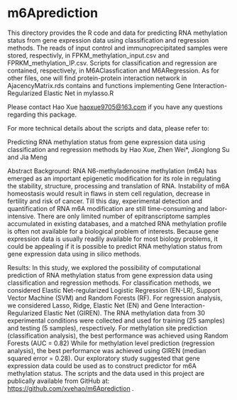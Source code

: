 # m6Aprediction
This directory provides the R code and data for predicting RNA methylation status from gene expression data using classification and regression methods. The reads of input control and immunoprecipitated samples were stored, respectivly, in FPKM_methylation_input.csv and FPRKM_methylation_IP.csv. Scripts for classification and regression are contained, respectively, in M6AClassfication and M6ARegression. As for other files, one will find protein-protein interaction network in AjacencyMatrix.rds contains and functions implementing Gene Interaction-Regularized Elastic Net in mylasso.R  

Please contact Hao Xue haoxue9705@163.com if you have any questions regarding this package.

For more technical details about the scripts and data, please refer to:

Predicting RNA methylation status from gene expression data using classification and regression methods by Hao Xue, Zhen Wei*, Jionglong Su and Jia Meng

Abstract Background: RNA N6-methyladenosine methylation (m6A) has emerged as an important epigenetic modification for its role in regulating the stability, structure, processing and translation of RNA. Instability of m6A homeostasis would result in flaws in stem cell regulation, decrease in fertility and risk of cancer. Till this day, experimental detection and quantification of RNA m6A modification are still time-consuming and labor-intensive. There are only limited number of epitranscriptome samples accumulated in existing databases, and a matched RNA methylation profile is often not available for a biological problem of interests. Because gene expression data is usually readily available for most biology problems, it could be appealing if it is possible to predict RNA methylation status from gene expression data using in silico methods. 

Results: In this study, we explored the possibility of computational prediction of RNA methylation status from gene expression data using classification and regression methods. For classification methods, we considered Elastic Net-regularized Logistic Regression (EN-LR), Support Vector Machine (SVM) and Random Forests (RF). For regression analysis, we considered Lasso, Ridge, Elastic Net (EN) and Gene Interaction-Regularized Elastic Net (GIREN). The RNA methylation data from 30 experimental conditions were collected and used for training (25 samples) and testing (5 samples), respectively. For methylation site prediction (classification analysis), the best performance was achieved using Random Forests (AUC = 0.82) While for methylation level prediction (regression analysis), the best performance was achieved using GIREN (median squared error = 0.28). Our exploratory study suggested that gene expression data could be used as to construct predictor for m6A methylation status. The scripts and the data used in this project are publically available from GitHub at: https://github.com/xvehao/m6Aprediction . 

